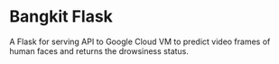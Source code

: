 # Bangkit Flask

A Flask for serving API to Google Cloud VM to predict video frames of human faces and returns the drowsiness status.
